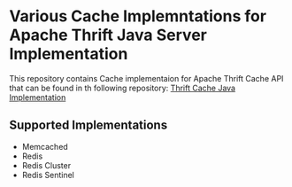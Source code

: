 # Various Cache Implemntations for Apache Thrift Java Server Implementation
This repository contains Cache implementaion for Apache Thrift Cache API that can be found in th following repository:
[Thrift Cache Java Implementation](https://github.com/eldhomathulla/thrift/tree/master/lib/java)
## Supported Implementations
- Memcached
- Redis
- Redis Cluster
- Redis Sentinel
